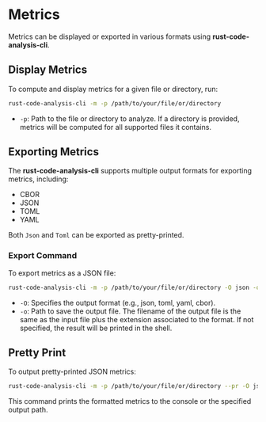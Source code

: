 # Metrics

Metrics can be displayed or exported in various formats using **rust-code-analysis-cli**.

## Display Metrics

To compute and display metrics for a given file or directory, run:

```bash
rust-code-analysis-cli -m -p /path/to/your/file/or/directory
```

- `-p`: Path to the file or directory to analyze. If a directory is provided, metrics will be computed for all supported files it contains.

## Exporting Metrics

The **rust-code-analysis-cli** supports multiple output formats for exporting metrics, including:

- CBOR
- JSON
- TOML
- YAML

Both `Json` and `Toml` can be exported as pretty-printed.

### Export Command

To export metrics as a JSON file:

```bash
rust-code-analysis-cli -m -p /path/to/your/file/or/directory -O json -o /path/to/output/directory
```

- `-O`: Specifies the output format (e.g., json, toml, yaml, cbor).
- `-o`: Path to save the output file. The filename of the output file is the same as the input file plus the extension associated to the format. If not specified, the result will be printed in the shell. 

## Pretty Print

To output pretty-printed JSON metrics:

```bash
rust-code-analysis-cli -m -p /path/to/your/file/or/directory --pr -O json
```

This command prints the formatted metrics to the console or the specified output path.

